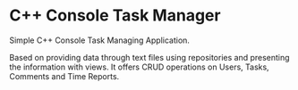 # C++ Console Task Manager
Simple C++ Console Task Managing Application.

Based on providing data through text files using repositories and presenting the information with views. It offers CRUD operations on
Users, Tasks, Comments and Time Reports.
